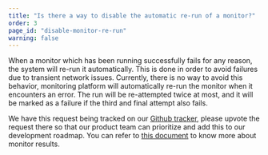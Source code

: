 ```yaml
---
title: "Is there a way to disable the automatic re-run of a monitor?"
order: 3
page_id: "disable-monitor-re-run"
warning: false
---
```

When a monitor which has been running successfully fails for any reason, the system will re-run it automatically. This is done in order to avoid failures due to transient network issues. Currently, there is no way to avoid this behavior, monitoring platform will automatically re-run the monitor when it encounters an error. The run will be re-attempted twice at most, and it will be marked as a failure if the third and final attempt also fails.

We have this request being tracked on our [Github tracker](https://github.com/postmanlabs/postman-app-support/issues/5900), please upvote the request there so that our product team can prioritize and add this to our development roadmap. You can refer to [this document](https://learning.getpostman.com/docs/postman/monitors/viewing_monitor_results) to know more about monitor results.
